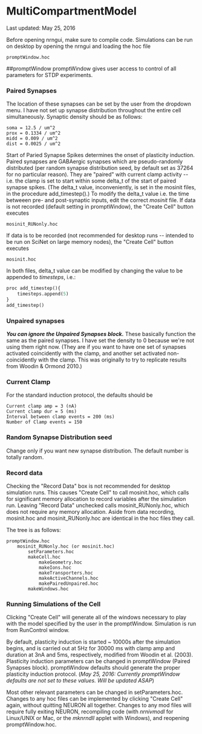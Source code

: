 # MultiCompartmentModel

Last updated: May 25, 2016

Before opening nrngui, make sure to compile code. Simulations can be run on desktop by opening the nrngui and loading the hoc file 
```
promptWindow.hoc
```
##promptWindow
promptWindow gives user access to control of all parameters for STDP experiments. 
### Paired Synapses
The location of these synapses can be set by the user from the dropdown menu. I have not set up synapse distribution throughout the entire cell simultaneously. Synaptic density should be as follows: 
```
soma = 12.5 / um^2
prox = 0.1334 / um^2
midd = 0.009 / um^2
dist = 0.0025 / um^2
```

Start of Paried Synapse Spikes determines the onset of plasticity induction. 
Paired synapses are GABAergic synapses which are pseudo-randomly distributed (per random synapse distribution seed, by default set as 37264 for no particular reason). They are "paired" with current clamp activity -- i.e. the clamp is set to start within some delta_t of the start of paired synapse spikes. (The delta_t value, inconveniently, is set in the mosinit files, in the procedure add_timestep().)
To modify the delta_t value i.e. the time betweeen pre- and post-synaptic inputs, edit the correct *mosinit* file. If data is not recorded (default setting in promptWindow), the "Create Cell" button executes 
```
mosinit_RUNonly.hoc
```
If data is to be recorded (not recommended for desktop runs -- intended to be run on SciNet on large memory nodes), the "Create Cell" button executes
```
mosinit.hoc
```
In both files, delta_t value can be modified by changing the value to be appended to *timesteps*, i.e.: 
```python
proc add_timestep(){
	timesteps.append(5)
}
add_timestep()
```
### Unpaired synapses
***You can ignore the Unpaired Synapses block.*** These basically function the same as the paired synapses. I have set the density to 0 because we're not using them right now. (They are if you want to have one set of synapses activated coincidently with the clamp, and another set activated non-coincidently with the clamp. This was originally to try to replicate results from Woodin & Ormond 2010.)

### Current Clamp
For the standard induction protocol, the defaults should be 
```
Current clamp amp = 3 (nA)
Current clamp dur = 5 (ms)
Interval between clamp events = 200 (ms) 
Number of Clamp events = 150
```

### Random Synapse Distribution seed
Change only if you want new synapse distribution. The default number is totally random.

### Record data
Checking the "Record Data" box is not recommended for desktop simulation runs. This causes "Create Cell" to call mosinit.hoc, which calls for significant memory allocation to record variables after the simulation run. Leaving "Record Data" unchecked calls mosinit_RUNonly.hoc, which does not require any memory allocation. Aside from data recording, mosinit.hoc and mosinit_RUNonly.hoc are identical in the hoc files they call. 

The tree is as follows: 
```
promptWindow.hoc
	mosinit_RUNonly.hoc (or mosinit.hoc)
		setParameters.hoc
		makeCell.hoc
			makeGeometry.hoc
			makeIons.hoc
			makeTransporters.hoc
			makeActiveChannels.hoc
			makePairedUnpaired.hoc
		makeWindows.hoc
```

### Running Simulations of the Cell
Clicking "Create Cell" will generate all of the windows necessary to play with the model specified by the user in the promptWindow. Simulation is run from RunControl window. 

By default, plasticity induction is started ~ 10000s after the simulation begins, and is carried out at 5Hz for 30000 ms with clamp amp and duration at 3nA and 5ms, respectively, modified from Woodin et al. (2003). Plasticity induction parameters can be changed in promptWindow (Paired Synapses block). promptWindow defaults should generate the proper plasticity induction protocol. (*May 25, 2016: Currently promptWindow defaults are not set to these values. Will be updated ASAP*)

Most other relevant parameters can be changed in setParameters.hoc. Changes to any hoc files can be implemented by clicking "Create Cell" again, without quitting NEURON all together. Changes to any mod files will require fully exiting NEURON, recompiling code (with *nrnivmodl* for Linux/UNIX or Mac, or the *mknrndll* applet with Windows), and reopening promptWindow.hoc. 
